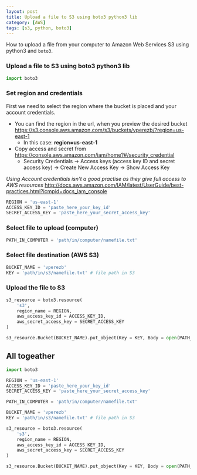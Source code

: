 ```yaml
---
layout: post
title: Upload a file to S3 using boto3 python3 lib
category: [AWS]
tags: [s3, python, boto3]
---
```

How to upload a file from your computer to Amazon Web Services S3 using python3 and `boto3`.

### Upload a file to S3 using boto3 python3 lib

```python
import boto3
```

### Set region and credentials

First we need to select the region where the bucket is placed and your account credentials.

* You can find the region in the url, when you preview the desired bucket https://s3.console.aws.amazon.com/s3/buckets/vperezb/?region=us-east-1 
    * In this case: **region=us-east-1**
* Copy access and secret from https://console.aws.amazon.com/iam/home?#/security_credential 
    * Security Credentials -> Access keys (access key ID and secret access key) -> Create New Access Key -> Show Access Key

_Using Account credentials isn't a good practise as they give full access to AWS resources_ http://docs.aws.amazon.com/IAM/latest/UserGuide/best-practices.html?icmpid=docs_iam_console 

```python
REGION = 'us-east-1'
ACCESS_KEY_ID = 'paste_here_your_key_id'
SECRET_ACCESS_KEY = 'paste_here_your_secret_access_key'
```

### Select file to upload (computer)


```python
PATH_IN_COMPUTER = 'path/in/computer/namefile.txt'
```

### Select file destination (AWS S3)

```python
BUCKET_NAME = 'vperezb'
KEY = 'path/in/s3/namefile.txt' # file path in S3 
```

### Upload the file to S3

```python
s3_resource = boto3.resource(
    's3', 
    region_name = REGION,
    aws_access_key_id = ACCESS_KEY_ID,
    aws_secret_access_key = SECRET_ACCESS_KEY
)

s3_resource.Bucket(BUCKET_NAME).put_object(Key = KEY, Body = open(PATH_IN_COMPUTER, 'rb'))
```

## All togeather

```python
import boto3

REGION = 'us-east-1'
ACCESS_KEY_ID = 'paste_here_your_key_id'
SECRET_ACCESS_KEY = 'paste_here_your_secret_access_key'

PATH_IN_COMPUTER = 'path/in/computer/namefile.txt'

BUCKET_NAME = 'vperezb'
KEY = 'path/in/s3/namefile.txt' # file path in S3 

s3_resource = boto3.resource(
    's3', 
    region_name = REGION,
    aws_access_key_id = ACCESS_KEY_ID,
    aws_secret_access_key = SECRET_ACCESS_KEY
)

s3_resource.Bucket(BUCKET_NAME).put_object(Key = KEY, Body = open(PATH_IN_COMPUTER, 'rb'))
```